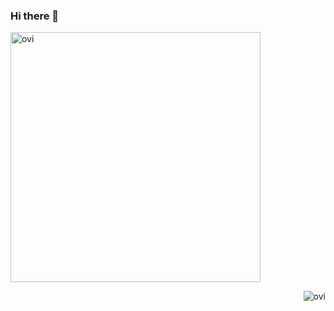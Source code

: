 ### Hi there 👋
  <p align="left">
    <img width="400" alt="ovi" src="https://github-readme-stats.vercel.app/api?username=dariusdinu&show_icons=true&theme=gruvbox">
  </p>
  <p align="right">
    <img alt="ovi" src="https://github-readme-stats.vercel.app/api/top-langs/?username=dariusdinu&layout=compact&theme=gruvbox">
  </p>


<!--
**dariusdinu/dariusdinu** is a ✨ _special_ ✨ repository because its `README.md` (this file) appears on your GitHub profile.
<div align="center">![Anurag's GitHub stats](https://github-readme-stats.vercel.app/api?username=dariusdinu&show_icons=true&theme=gruvbox)</div>
<div align="center"> [![Top Langs]()](https://github.com/anuraghazra/github-readme-stats)</div>
Here are some ideas to get you started:

- 🔭 I’m currently working on ...
- 🌱 I’m currently learning ...
- 👯 I’m looking to collaborate on ...
- 🤔 I’m looking for help with ...
- 💬 Ask me about ...
- 📫 How to reach me: ...
- 😄 Pronouns: ...
- ⚡ Fun fact: ...
-->
